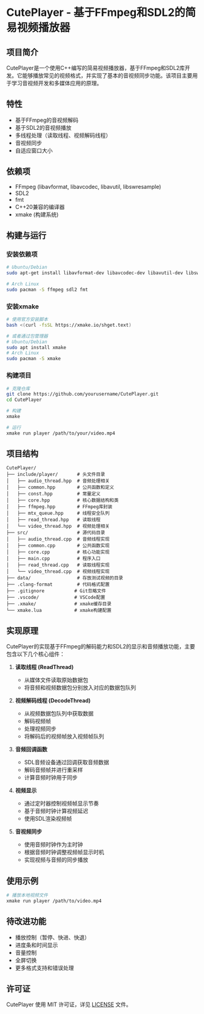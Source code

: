 # CutePlayer - 基于FFmpeg和SDL2的简易视频播放器

## 项目简介

CutePlayer是一个使用C++编写的简易视频播放器，基于FFmpeg和SDL2库开发。它能够播放常见的视频格式，并实现了基本的音视频同步功能。该项目主要用于学习音视频开发和多媒体应用的原理。

## 特性

- 基于FFmpeg的音视频解码
- 基于SDL2的音视频播放
- 多线程处理（读取线程、视频解码线程）
- 音视频同步
- 自适应窗口大小

## 依赖项

- FFmpeg (libavformat, libavcodec, libavutil, libswresample)
- SDL2
- fmt
- C++20兼容的编译器
- xmake (构建系统)

## 构建与运行

### 安装依赖项

```bash
# Ubuntu/Debian
sudo apt-get install libavformat-dev libavcodec-dev libavutil-dev libswresample-dev libsdl2-dev libfmt-dev

# Arch Linux
sudo pacman -S ffmpeg sdl2 fmt
```

### 安装xmake

```bash
# 使用官方安装脚本
bash <(curl -fsSL https://xmake.io/shget.text)

# 或者通过包管理器
# Ubuntu/Debian
sudo apt install xmake
# Arch Linux
sudo pacman -S xmake
```

### 构建项目

```bash
# 克隆仓库
git clone https://github.com/yourusername/CutePlayer.git
cd CutePlayer

# 构建
xmake

# 运行
xmake run player /path/to/your/video.mp4
```

## 项目结构

```
CutePlayer/
├── include/player/       # 头文件目录
│   ├── audio_thread.hpp  # 音频处理相关
│   ├── common.hpp        # 公共函数和定义
│   ├── const.hpp         # 常量定义
│   ├── core.hpp          # 核心数据结构和类
│   ├── ffmpeg.hpp        # FFmpeg库封装
│   ├── mtx_queue.hpp     # 线程安全队列
│   ├── read_thread.hpp   # 读取线程
│   └── video_thread.hpp  # 视频处理相关
├── src/                  # 源代码目录
│   ├── audio_thread.cpp  # 音频线程实现
│   ├── common.cpp        # 公共函数实现
│   ├── core.cpp          # 核心功能实现
│   ├── main.cpp          # 程序入口
│   ├── read_thread.cpp   # 读取线程实现
│   └── video_thread.cpp  # 视频线程实现
├── data/                 # 存放测试视频的目录
├── .clang-format         # 代码格式配置
├── .gitignore           # Git忽略文件
├── .vscode/             # VSCode配置
├── .xmake/              # xmake缓存目录
└── xmake.lua            # xmake构建配置
```

## 实现原理

CutePlayer的实现基于FFmpeg的解码能力和SDL2的显示和音频播放功能，主要包含以下几个核心组件：

1. **读取线程 (ReadThread)**
   - 从媒体文件读取原始数据包
   - 将音频和视频数据包分别放入对应的数据包队列

2. **视频解码线程 (DecodeThread)**
   - 从视频数据包队列中获取数据
   - 解码视频帧
   - 处理视频同步
   - 将解码后的视频帧放入视频帧队列

3. **音频回调函数**
   - SDL音频设备通过回调获取音频数据
   - 解码音频帧并进行重采样
   - 计算音频时钟用于同步

4. **视频显示**
   - 通过定时器控制视频帧显示节奏
   - 基于音频时钟计算视频延迟
   - 使用SDL渲染视频帧

5. **音视频同步**
   - 使用音频时钟作为主时钟
   - 根据音频时钟调整视频帧显示时机
   - 实现视频与音频的同步播放

## 使用示例

```bash
# 播放本地视频文件
xmake run player /path/to/video.mp4
```

## 待改进功能

- 播放控制（暂停、快进、快退）
- 进度条和时间显示
- 音量控制
- 全屏切换
- 更多格式支持和错误处理

## 许可证

CutePlayer 使用 MIT 许可证，详见 [LICENSE](LICENSE) 文件。

